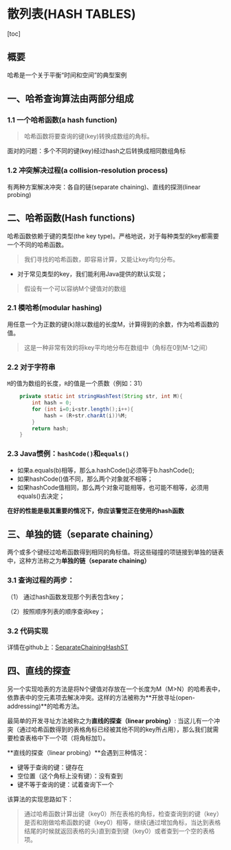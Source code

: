 # 散列表(HASH TABLES)

[toc]

## 概要

哈希是一个关于平衡“时间和空间”的典型案例

## 一、哈希查询算法由两部分组成

### 1.1 一个哈希函数(a hash function)

> 哈希函数将要查询的键(key)转换成数组的角标。

面对的问题：多个不同的键(key)经过hash之后转换成相同数组角标

### 1.2 冲突解决过程(a collision-resolution process)

有两种方案解决冲突：各自的链(separate chaining)、直线的探测(linear probing)

 ## 二、哈希函数(Hash functions)

哈希函数依赖于键的类型(the key type)。严格地说，对于每种类型的key都需要一个不同的哈希函数。

> 我们寻找的哈希函数，即容易计算，又能让key均匀分布。

- 对于常见类型的key，我们能利用Java提供的默认实现；



> 假设有一个可以容纳M个键值对的数组

### 2.1 模哈希(modular hashing)

用任意一个为正数的键(k)除以数组的长度M，计算得到的余数，作为哈希函数的值。

> 这是一种非常有效的将key平均地分布在数组中（角标在0到M-1之间）

### 2.2 对于字符串

`M`的值为数组的长度，`R`的值是一个质数（例如：31）

```java
    private static int stringHashTest(String str, int M){
        int hash = 0;
        for (int i=0;i<str.length();i++){
            hash = (R+str.charAt(i))%M;
        }
        return hash;
    }
```

### 2.3 Java惯例：`hashCode()`和`equals()`

- 如果a.equals(b)相等，那么a.hashCode()必须等于b.hashCode();
- 如果hashCode()值不同，那么两个对象就不相等；
- 如果hashCode值相同，那么两个对象可能相等，也可能不相等，必须用equals()去决定；

**在好的性能是极其重要的情况下，你应该警觉正在使用的hash函数**



## 三、单独的链（separate chaining）

两个或多个键经过哈希函数得到相同的角标值。将这些碰撞的项链接到单独的链表中，这种方法称之为**单独的链（separate chaining）**

### 3.1 查询过程的两步：

（1） 通过hash函数发现那个列表包含key；

（2）按照顺序列表的顺序查询key；

### 3.2 代码实现

详情在github上：[SeparateChainingHashST](https://github.com/hefrankeleyn/AlgorithmsBook/blob/master/AlgorithmsPro/src/main/java/com/hef/algorithms/chapter3/item34/SeparateChainingHashST.java)

## 四、直线的探查

另一个实现哈表的方法是将N个键值对存放在一个长度为M（M>N）的哈希表中，依靠表中的空元素项去解决冲突。这样的方法被称为**开放寻址(open-addressing)**的哈希方法。

最简单的开发寻址方法被称之为**直线的探查（linear probing）**: 当这儿有一个冲突（通过哈希函数得到的表格角标已经被其他不同的key所占用），那么我们就需要检查表格中下一个项（将角标加1）。

**直线的探查（linear probing）**会遇到三种情况：

- 键等于查询的键：键存在
- 空位置（这个角标上没有键）：没有查到
- 键不等于查询的键：试着查询下一个

该算法的实现思路如下：

> 通过哈希函数计算出键（key0）所在表格的角标，检查查询到的键（key）是否和刚做哈希函数的键（key0）相等，继续(通过增加角标，当达到表格结尾的时候就返回表格的头)直到查到键（key0）或者查到一个空的表格项。

